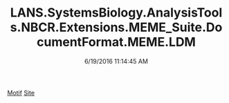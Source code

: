 ﻿---
title: LANS.SystemsBiology.AnalysisTools.NBCR.Extensions.MEME_Suite.DocumentFormat.MEME.LDM
date: 6/19/2016 11:14:45 AM
---

[Motif](T-LANS.SystemsBiology.AnalysisTools.NBCR.Extensions.MEME_Suite.DocumentFormat.MEME.LDM.Motif.html)
[Site](T-LANS.SystemsBiology.AnalysisTools.NBCR.Extensions.MEME_Suite.DocumentFormat.MEME.LDM.Site.html)

